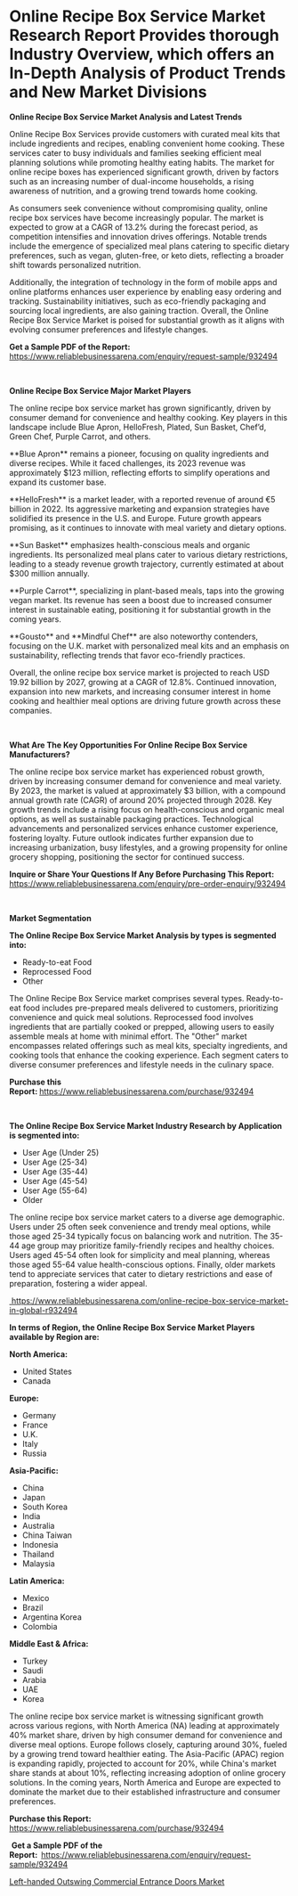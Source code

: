 <p><h1>Online Recipe Box Service Market Research Report Provides thorough Industry Overview, which offers an In-Depth Analysis of Product Trends and New Market Divisions</h1></p><p><strong>Online Recipe Box Service Market Analysis and Latest Trends</strong></p>
<p><p>Online Recipe Box Services provide customers with curated meal kits that include ingredients and recipes, enabling convenient home cooking. These services cater to busy individuals and families seeking efficient meal planning solutions while promoting healthy eating habits. The market for online recipe boxes has experienced significant growth, driven by factors such as an increasing number of dual-income households, a rising awareness of nutrition, and a growing trend towards home cooking.</p><p>As consumers seek convenience without compromising quality, online recipe box services have become increasingly popular. The market is expected to grow at a CAGR of 13.2% during the forecast period, as competition intensifies and innovation drives offerings. Notable trends include the emergence of specialized meal plans catering to specific dietary preferences, such as vegan, gluten-free, or keto diets, reflecting a broader shift towards personalized nutrition.</p><p>Additionally, the integration of technology in the form of mobile apps and online platforms enhances user experience by enabling easy ordering and tracking. Sustainability initiatives, such as eco-friendly packaging and sourcing local ingredients, are also gaining traction. Overall, the Online Recipe Box Service Market is poised for substantial growth as it aligns with evolving consumer preferences and lifestyle changes.</p></p>
<p><strong>Get a Sample PDF of the Report:&nbsp;</strong> <a href="https://www.reliablebusinessarena.com/enquiry/request-sample/932494?utm_campaign=3510&utm_medium=2&utm_source=Github&utm_content=ia&utm_term=21032025&utm_id=online-recipe-box-service">https://www.reliablebusinessarena.com/enquiry/request-sample/932494</a></p>
<p>&nbsp;</p>
<p><strong>Online Recipe Box Service Major Market Players</strong></p>
<p><p>The online recipe box service market has grown significantly, driven by consumer demand for convenience and healthy cooking. Key players in this landscape include Blue Apron, HelloFresh, Plated, Sun Basket, Chef’d, Green Chef, Purple Carrot, and others. </p><p>**Blue Apron** remains a pioneer, focusing on quality ingredients and diverse recipes. While it faced challenges, its 2023 revenue was approximately $123 million, reflecting efforts to simplify operations and expand its customer base. </p><p>**HelloFresh** is a market leader, with a reported revenue of around €5 billion in 2022. Its aggressive marketing and expansion strategies have solidified its presence in the U.S. and Europe. Future growth appears promising, as it continues to innovate with meal variety and dietary options.</p><p>**Sun Basket** emphasizes health-conscious meals and organic ingredients. Its personalized meal plans cater to various dietary restrictions, leading to a steady revenue growth trajectory, currently estimated at about $300 million annually.</p><p>**Purple Carrot**, specializing in plant-based meals, taps into the growing vegan market. Its revenue has seen a boost due to increased consumer interest in sustainable eating, positioning it for substantial growth in the coming years.</p><p>**Gousto** and **Mindful Chef** are also noteworthy contenders, focusing on the U.K. market with personalized meal kits and an emphasis on sustainability, reflecting trends that favor eco-friendly practices.</p><p>Overall, the online recipe box service market is projected to reach USD 19.92 billion by 2027, growing at a CAGR of 12.8%. Continued innovation, expansion into new markets, and increasing consumer interest in home cooking and healthier meal options are driving future growth across these companies.</p></p>
<p>&nbsp;</p>
<p><strong>What Are The Key Opportunities For Online Recipe Box Service Manufacturers?</strong></p>
<p><p>The online recipe box service market has experienced robust growth, driven by increasing consumer demand for convenience and meal variety. By 2023, the market is valued at approximately $3 billion, with a compound annual growth rate (CAGR) of around 20% projected through 2028. Key growth trends include a rising focus on health-conscious and organic meal options, as well as sustainable packaging practices. Technological advancements and personalized services enhance customer experience, fostering loyalty. Future outlook indicates further expansion due to increasing urbanization, busy lifestyles, and a growing propensity for online grocery shopping, positioning the sector for continued success.</p></p>
<p><strong>Inquire or Share Your Questions If Any Before Purchasing This Report:</strong> <a href="https://www.reliablebusinessarena.com/enquiry/pre-order-enquiry/932494?utm_campaign=3510&utm_medium=2&utm_source=Github&utm_content=ia&utm_term=21032025&utm_id=online-recipe-box-service">https://www.reliablebusinessarena.com/enquiry/pre-order-enquiry/932494</a></p>
<p>&nbsp;</p>
<p><strong>Market Segmentation</strong></p>
<p><strong>The Online Recipe Box Service Market Analysis by types is segmented into:</strong></p>
<p><ul><li>Ready-to-eat Food</li><li>Reprocessed Food</li><li>Other</li></ul></p>
<p><p>The Online Recipe Box Service market comprises several types. Ready-to-eat food includes pre-prepared meals delivered to customers, prioritizing convenience and quick meal solutions. Reprocessed food involves ingredients that are partially cooked or prepped, allowing users to easily assemble meals at home with minimal effort. The "Other" market encompasses related offerings such as meal kits, specialty ingredients, and cooking tools that enhance the cooking experience. Each segment caters to diverse consumer preferences and lifestyle needs in the culinary space.</p></p>
<p><strong>Purchase this Report:&nbsp;</strong><a href="https://www.reliablebusinessarena.com/purchase/932494?utm_campaign=3510&utm_medium=2&utm_source=Github&utm_content=ia&utm_term=21032025&utm_id=online-recipe-box-service">https://www.reliablebusinessarena.com/purchase/932494</a></p>
<p>&nbsp;</p>
<p><strong>The Online Recipe Box Service Market Industry Research by Application is segmented into:</strong></p>
<p><ul><li>User Age (Under 25)</li><li>User Age (25-34)</li><li>User Age (35-44)</li><li>User Age (45-54)</li><li>User Age (55-64)</li><li>Older</li></ul></p>
<p><p>The online recipe box service market caters to a diverse age demographic. Users under 25 often seek convenience and trendy meal options, while those aged 25-34 typically focus on balancing work and nutrition. The 35-44 age group may prioritize family-friendly recipes and healthy choices. Users aged 45-54 often look for simplicity and meal planning, whereas those aged 55-64 value health-conscious options. Finally, older markets tend to appreciate services that cater to dietary restrictions and ease of preparation, fostering a wider appeal.</p></p>
<p><a href="https://www.reliablebusinessarena.com/online-recipe-box-service-market-in-global-r932494?utm_campaign=3510&utm_medium=2&utm_source=Github&utm_content=ia&utm_term=21032025&utm_id=online-recipe-box-service">&nbsp;https://www.reliablebusinessarena.com/online-recipe-box-service-market-in-global-r932494</a></p>
<p><strong>In terms of Region, the Online Recipe Box Service Market Players available by Region are:</strong></p>
<p>
    <p> <strong> North America: </strong>
        <ul>
            <li>United States</li>
            <li>Canada</li>
        </ul>
        </p> 
    <p> <strong> Europe: </strong>
        <ul>
            <li>Germany</li>
            <li>France</li>
            <li>U.K.</li>
            <li>Italy</li>
            <li>Russia</li>
        </ul>
        </p> 
    <p> <strong> Asia-Pacific: </strong>
        <ul>
            <li>China</li>
            <li>Japan</li>
            <li>South Korea</li>
            <li>India</li>
            <li>Australia</li>
            <li>China Taiwan</li>
            <li>Indonesia</li>
            <li>Thailand</li>
            <li>Malaysia</li>
        </ul>
        </p> 
    <p> <strong> Latin America: </strong>
        <ul>
            <li>Mexico</li>
            <li>Brazil</li>
            <li>Argentina Korea</li>
            <li>Colombia</li>
        </ul>
        </p> 
    <p> <strong> Middle East & Africa: </strong>
        <ul>
            <li>Turkey</li>
            <li>Saudi</li>
            <li>Arabia</li>
            <li>UAE</li>
            <li>Korea</li>
        </ul>
    </p>
    </p>
<p><p>The online recipe box service market is witnessing significant growth across various regions, with North America (NA) leading at approximately 40% market share, driven by high consumer demand for convenience and diverse meal options. Europe follows closely, capturing around 30%, fueled by a growing trend toward healthier eating. The Asia-Pacific (APAC) region is expanding rapidly, projected to account for 20%, while China's market share stands at about 10%, reflecting increasing adoption of online grocery solutions. In the coming years, North America and Europe are expected to dominate the market due to their established infrastructure and consumer preferences.</p></p>
<p><strong>Purchase this Report: </strong><a href="https://www.reliablebusinessarena.com/purchase/932494?utm_campaign=3510&utm_medium=2&utm_source=Github&utm_content=ia&utm_term=21032025&utm_id=online-recipe-box-service">https://www.reliablebusinessarena.com/purchase/932494</a></p>
<p>&nbsp;<strong>Get a Sample PDF of the Report:&nbsp;&nbsp;</strong><a href="https://www.reliablebusinessarena.com/enquiry/request-sample/932494?utm_campaign=3510&utm_medium=2&utm_source=Github&utm_content=ia&utm_term=21032025&utm_id=online-recipe-box-service">https://www.reliablebusinessarena.com/enquiry/request-sample/932494</a></p>
<p><strong></strong></p>
<p><p><a href="https://github.com/kryshaprilbb/Market-Research-Report-List-1/blob/main/left-handed-outswing-commercial-entrance-doors-market.md?utm_campaign=3510&utm_medium=2&utm_source=Github&utm_content=ia&utm_term=21032025&utm_id=online-recipe-box-service">Left-handed Outswing Commercial Entrance Doors Market</a></p></p>